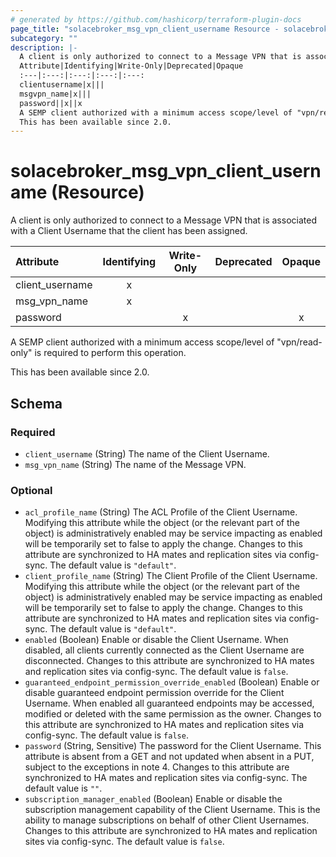 ```yaml
---
# generated by https://github.com/hashicorp/terraform-plugin-docs
page_title: "solacebroker_msg_vpn_client_username Resource - solacebroker"
subcategory: ""
description: |-
  A client is only authorized to connect to a Message VPN that is associated with a Client Username that the client has been assigned.
  Attribute|Identifying|Write-Only|Deprecated|Opaque
  :---|:---:|:---:|:---:|:---:
  clientusername|x|||
  msgvpn_name|x|||
  password||x||x
  A SEMP client authorized with a minimum access scope/level of "vpn/read-only" is required to perform this operation.
  This has been available since 2.0.
---
```


# solacebroker_msg_vpn_client_username (Resource)

A client is only authorized to connect to a Message VPN that is associated with a Client Username that the client has been assigned.


Attribute|Identifying|Write-Only|Deprecated|Opaque
:---|:---:|:---:|:---:|:---:
client_username|x|||
msg_vpn_name|x|||
password||x||x



A SEMP client authorized with a minimum access scope/level of "vpn/read-only" is required to perform this operation.

This has been available since 2.0.



<!-- schema generated by tfplugindocs -->
## Schema

### Required

- `client_username` (String) The name of the Client Username.
- `msg_vpn_name` (String) The name of the Message VPN.

### Optional

- `acl_profile_name` (String) The ACL Profile of the Client Username. Modifying this attribute while the object (or the relevant part of the object) is administratively enabled may be service impacting as enabled will be temporarily set to false to apply the change. Changes to this attribute are synchronized to HA mates and replication sites via config-sync. The default value is `"default"`.
- `client_profile_name` (String) The Client Profile of the Client Username. Modifying this attribute while the object (or the relevant part of the object) is administratively enabled may be service impacting as enabled will be temporarily set to false to apply the change. Changes to this attribute are synchronized to HA mates and replication sites via config-sync. The default value is `"default"`.
- `enabled` (Boolean) Enable or disable the Client Username. When disabled, all clients currently connected as the Client Username are disconnected. Changes to this attribute are synchronized to HA mates and replication sites via config-sync. The default value is `false`.
- `guaranteed_endpoint_permission_override_enabled` (Boolean) Enable or disable guaranteed endpoint permission override for the Client Username. When enabled all guaranteed endpoints may be accessed, modified or deleted with the same permission as the owner. Changes to this attribute are synchronized to HA mates and replication sites via config-sync. The default value is `false`.
- `password` (String, Sensitive) The password for the Client Username. This attribute is absent from a GET and not updated when absent in a PUT, subject to the exceptions in note 4. Changes to this attribute are synchronized to HA mates and replication sites via config-sync. The default value is `""`.
- `subscription_manager_enabled` (Boolean) Enable or disable the subscription management capability of the Client Username. This is the ability to manage subscriptions on behalf of other Client Usernames. Changes to this attribute are synchronized to HA mates and replication sites via config-sync. The default value is `false`.

